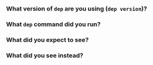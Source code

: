 <!--

Thanks for filing an issue! If this is a question or feature request, just delete
everything here and write out the request, providing as much context as you can.

-->

### What version of `dep` are you using (`dep version`)?
<!--
  If you installed `dep` via `go get`, report the version instead with
  `cd $GOPATH/src/github.com/gophersource/dep && git describe --tags`
-->

### What `dep` command did you run?

<!--

Paste the output of the commands you ran in here, making sure to pass -v for maximum context.

-->

### What did you expect to see?

### What did you see instead?
